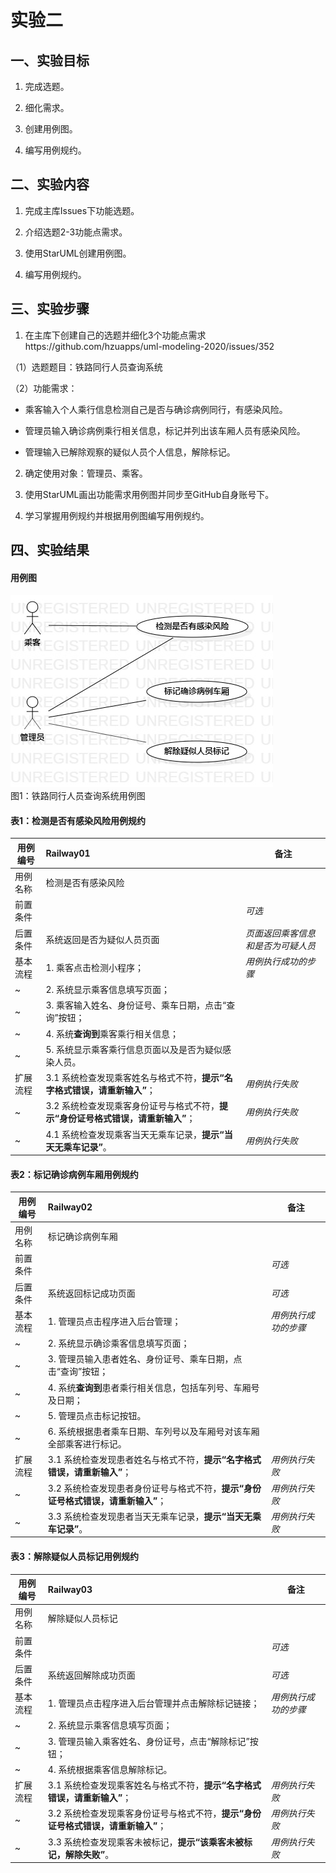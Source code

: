 # 实验二

## 一、实验目标

1. 完成选题。

2. 细化需求。

3. 创建用例图。

4. 编写用例规约。

## 二、实验内容

1. 完成主库Issues下功能选题。

2. 介绍选题2-3功能点需求。

3. 使用StarUML创建用例图。

4. 编写用例规约。

## 三、实验步骤

1. 在主库下创建自己的选题并细化3个功能点需求https://github.com/hzuapps/uml-modeling-2020/issues/352

（1）选题题目：铁路同行人员查询系统

（2）功能需求：
- 乘客输入个人乘行信息检测自己是否与确诊病例同行，有感染风险。

- 管理员输入确诊病例乘行相关信息，标记并列出该车厢人员有感染风险。

- 管理输入已解除观察的疑似人员个人信息，解除标记。

2. 确定使用对象：管理员、乘客。

3. 使用StarUML画出功能需求用例图并同步至GitHub自身账号下。

4. 学习掌握用例规约并根据用例图编写用例规约。

## 四、实验结果

#### 用例图

![用例建模](./Model02.jpg)  
图1：铁路同行人员查询系统用例图

#### 表1：检测是否有感染风险用例规约  

用例编号  | Railway01 | 备注  
-|:-|-  
用例名称  | 检测是否有感染风险  |   
前置条件  |      | *可选*   
后置条件  | 系统返回是否为疑似人员页面     | *页面返回乘客信息和是否为可疑人员*   
基本流程  | 1. 乘客点击检测小程序；  |*用例执行成功的步骤*    
~| 2. 系统显示乘客信息填写页面；  |   
~| 3. 乘客输入姓名、身份证号、乘车日期，点击“查询”按钮；  |   
~| 4. 系统**查询到**乘客乘行相关信息；  |   
~| 5. 系统显示乘客乘行信息页面以及是否为疑似感染人员。  |  
扩展流程  | 3.1 系统检查发现乘客姓名与格式不符，**提示“名字格式错误，请重新输入”**；  |*用例执行失败*
~| 3.2 系统检查发现乘客身份证号与格式不符，**提示“身份证号格式错误，请重新输入”**；  |*用例执行失败*
~| 4.1 系统检查发现乘客当天无乘车记录，**提示“当天无乘车记录”**。  |*用例执行失败*

#### 表2：标记确诊病例车厢用例规约  

用例编号  | Railway02 | 备注  
-|:-|-  
用例名称  | 标记确诊病例车厢  |   
前置条件  |      | *可选*   
后置条件  |  系统返回标记成功页面    | *可选*   
基本流程  | 1. 管理员点击程序进入后台管理；  |*用例执行成功的步骤*    
~| 2. 系统显示确诊乘客信息填写页面；  |   
~| 3. 管理员输入患者姓名、身份证号、乘车日期，点击“查询”按钮；  |   
~| 4. 系统**查询到**患者乘行相关信息，包括车列号、车厢号及日期；  |   
~| 5. 管理员点击标记按钮。  |  
~| 6. 系统根据患者乘车日期、车列号以及车厢号对该车厢全部乘客进行标记。  |  
扩展流程  | 3.1 系统检查发现患者姓名与格式不符，**提示“名字格式错误，请重新输入”**；  |*用例执行失败*
~| 3.2 系统检查发现患者身份证号与格式不符，**提示“身份证号格式错误，请重新输入”**；  |*用例执行失败*
~| 3.3 系统检查发现患者当天无乘车记录，**提示“当天无乘车记录”**。  |*用例执行失败*

#### 表3：解除疑似人员标记用例规约  

用例编号  | Railway03 | 备注  
-|:-|-  
用例名称  | 解除疑似人员标记  |   
前置条件  |      | *可选*   
后置条件  |  系统返回解除成功页面    | *可选*   
基本流程  | 1. 管理员点击程序进入后台管理并点击解除标记链接；  |*用例执行成功的步骤*    
~| 2. 系统显示乘客信息填写页面；  |   
~| 3. 管理员输入乘客姓名、身份证号，点击“解除标记”按钮；  |   
~| 4. 系统根据乘客信息解除标记。  |  
扩展流程  | 3.1 系统检查发现乘客姓名与格式不符，**提示“名字格式错误，请重新输入”**；  |*用例执行失败*
~| 3.2 系统检查发现乘客身份证号与格式不符，**提示“身份证号格式错误，请重新输入”**；  |*用例执行失败*
~| 3.3 系统检查发现乘客未被标记，**提示“该乘客未被标记，解除失败”**。  |*用例执行失败*
